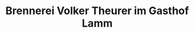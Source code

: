 ---
title: "Brennerei Volker Theurer im Gasthof Lamm"
url: /tuebingen/brennerei-volker-theurer-im-gasthof-lamm/
shop: Spirituosen
---